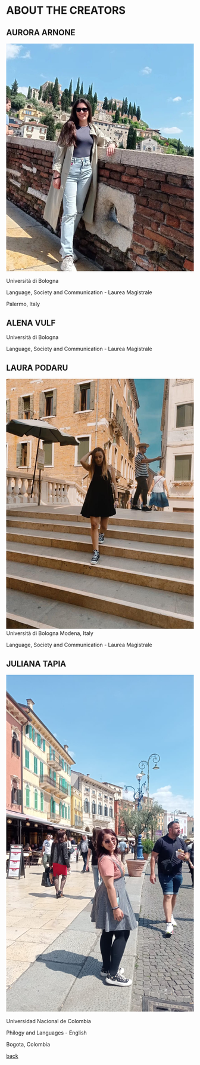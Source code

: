 # ABOUT THE CREATORS

## AURORA ARNONE

![AURORA](AuroraArnone.jpg)

Università di Bologna

Language, Society and Communication - Laurea Magistrale

Palermo, Italy

## ALENA VULF

Università di Bologna

Language, Society and Communication - Laurea Magistrale

## LAURA PODARU

![LAURA](LauraPodaru.jpg)
Università di Bologna
Modena, Italy

Language, Society and Communication - Laurea Magistrale

## JULIANA TAPIA

![JULIANA](JulianaTapia.jpg)

Universidad Nacional de Colombia

Philogy and Languages - English

Bogota, Colombia


[back](./)
